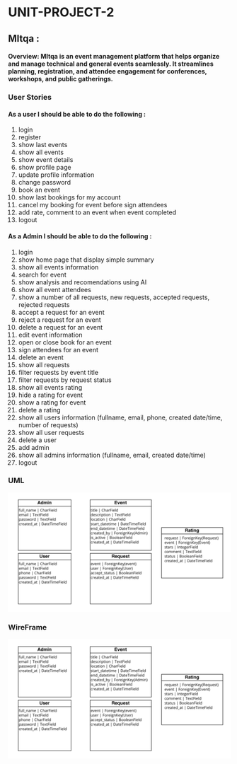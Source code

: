 # UNIT-PROJECT-2


## Mltqa :

#### Overview: Mltqa is an event management platform that helps organize and manage technical and general events seamlessly. It streamlines planning, registration, and attendee engagement for conferences, workshops, and public gatherings.


### User Stories
#### As a user I should be able to do the following :
 1) login
 2) register
 3) show last events
 3) show all events
 4) show event details
 5) show profile page
 6) update profile information
 7) change password
 8) book an event
 9) show last bookings for my account
 10) cancel my booking for event before sign attendees
 11) add rate, comment to an event when event completed
 12) logout


#### As a Admin I should be able to do the following :
 1) login
 2) show home page that display simple summary
 3) show all events information
 4) search for event
 5) show analysis and recomendations using AI
 6) show all event attendees
 7) show a number of all requests, new requests, accepted requests, rejected requests
 8) accept a request for an event
 9) reject a request for an event
 10) delete a request for an event
 11) edit event information
 12) open or close book for an event
 13) sign attendees for an event
 14) delete an event
 15) show all requests
 16) filter requests by event title
 17) filter requests by request status
 18) show all events rating
 19) hide a rating for event
 20) show a rating for event
 21) delete a rating
 22) show all users information (fullname, email, phone, created date/time, number of requests)
 23) show all user requests
 24) delete a user
 25) add admin
 26) show all admins information (fullname, email, created date/time)
 27) logout


### UML
![UML](https://raw.githubusercontent.com/alharbisa24/UNIT-PROJECT-2/main/UML.png)



### WireFrame
![wireframe](https://raw.githubusercontent.com/alharbisa24/UNIT-PROJECT-2/main/UML.png)
